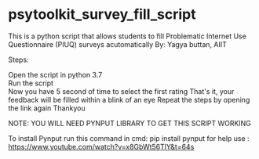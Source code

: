 # psytoolkit_survey_fill_script
This is a python script that allows students to fill Problematic Internet Use Questionnaire (PIUQ) surveys acutomatically By: Yagya buttan, AIIT

Steps:

Open the script in python 3.7<br>
Run the script<br>
Now you have 5 second of time to select the first rating
That's it, your feedback will be filled within a blink of an eye
Repeat the steps by opening the link again
Thankyou

NOTE: YOU WILL NEED PYNPUT LIBRARY TO GET THIS SCRIPT WORKING

To install Pynput run this command in cmd: pip install pynput
for help use : https://www.youtube.com/watch?v=x8GbWt56TlY&t=64s
